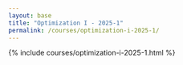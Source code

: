 ```yaml
---
layout: base
title: "Optimization I - 2025-1"
permalink: /courses/optimization-i-2025-1/
---
```


{% include courses/optimization-i-2025-1.html %}